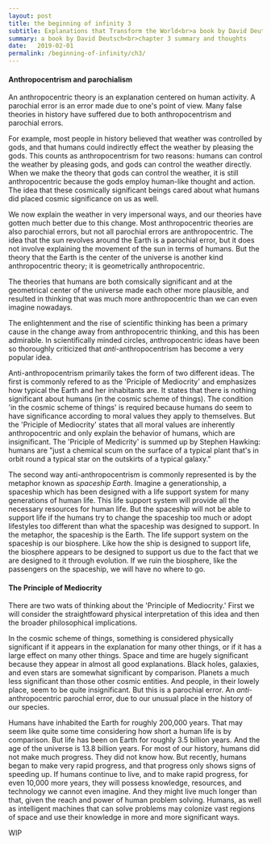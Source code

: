```yaml
---
layout: post
title: the beginning of infinity 3
subtitle: Explanations that Transform the World<br>a book by David Deutsch<br>chapter 3; The Spark
summary: a book by David Deutsch<br>chapter 3 summary and thoughts
date:   2019-02-01
permalink: /beginning-of-infinity/ch3/
---
```


<h4>Anthropocentrism and parochialism</h4>

An anthropocentric theory is an explanation centered on human activity. A parochial error is an error made due to one's point of view. Many false theories in history have suffered due to both anthropocentrism and parochial errors.

For example, most people in history believed that weather was controlled by gods, and that humans could indirectly effect the weather by pleasing the gods. This counts as anthropocentrism for two reasons: humans can control the weather by pleasing gods, and gods can control the weather directly. When we make the theory that gods can control the weather, it is still anthropocentric because the gods employ human-like thought and action. The idea that these cosmically significant beings cared about what humans did placed cosmic significance on us as well.

We now explain the weather in very impersonal ways, and our theories have gotten much better due to this change. Most anthropocentric theories are also parochial errors, but not all parochial errors are anthropocentric. The idea that the sun revolves around the Earth is a parochial error, but it does not involve explaining the movement of the sun in terms of humans. But the theory that the Earth is the center of the universe is another kind anthropocentric theory; it is geometrically anthropocentric.

The theories that humans are both comsically significant and at the geometrical center of the universe made each other more plausible, and resulted in thinking that was much more anthropocentric than we can even imagine nowadays.

The enlightenment and the rise of scientific thinking has been a primary cause in the change away from anthropocentric thinking, and this has been admirable. In scientifically minded circles, anthropocentric ideas have been so thoroughly criticized that _anti_-anthropocentrism has become a very popular idea.

Anti-anthropocentrism primarily takes the form of two different ideas. The first is commonly refered to as the 'Priciple of Mediocrity' and emphasizes how typical the Earth and her inhabitants are. It states that there is nothing significant about humans (in the cosmic scheme of things). The condition 'in the cosmic scheme of things' is required because humans do seem to have significance according to moral values they apply to themselves. But the 'Priciple of Mediocrity' states that all moral values are inherently anthropocentric and only explain the behavior of humans, which are insignificant. The 'Priciple of Medicrity' is summed up by Stephen Hawking: humans are "just a chemical scum on the surface of a typical plant that's in orbit round a typical star on the outskirts of a typical galaxy."

The second way anti-anthropocentrism is commonly represented is by the metaphor known as _spaceship Earth_. Imagine a generationship, a spaceship which has been designed with a life support system for many generations of human life. This life support system will provide all the necessary resources for human life. But the spaceship will not be able to support life if the humans try to change the spaceship too much or adopt lifestyles too different than what the spaceship was designed to support. In the metaphor, the spaceship is the Earth. The life support system on the spaceship is our biosphere. Like how the ship is designed to support life, the biosphere appears to be designed to support us due to the fact that we are designed to it through evolution. If we ruin the biosphere, like the passengers on the spaceship, we will have no where to go.

<h4>The Principle of Mediocrity</h4>

There are two wats of thinking about the 'Principle of Mediocrity.' First we will consider the straightfoward physical interpretation of this idea and then the broader philosophical implications.

In the cosmic scheme of things, something is considered physically significant if it appears in the explanation for many other things, or if it has a large effect on many other things. Space and time are hugely significant because they appear in almost all good explanations. Black holes, galaxies, and even stars are somewhat significant by comparison. Planets a much less significant than those other cosmic entities. And people, in their lowely place, seem to be quite insignificant. But this is a parochial error. An _anti_-anthropocentric parochial error, due to our unusual place in the history of our species.

Humans have inhabited the Earth for roughly 200,000 years. That may seem like quite some time considering how short a human life is by comparison. But life has been on Earth for roughly 3.5 billion years. And the age of the universe is 13.8 billion years. For most of our history, humans did not make much progress. They did not know how. But recently, humans began to make very rapid progress, and that progress only shows signs of speeding up. If humans continue to live, and to make rapid progress, for even 10,000 more years, they will possess knowledge, resources, and technology we cannot even imagine. And they might live much longer than that, given the reach and power of human problem solving. Humans, as well as intelligent machines that can solve problems may colonize vast regions of space and use their knowledge in more and more significant ways.

WIP